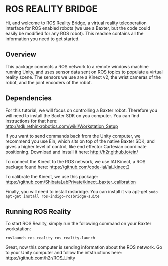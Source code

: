 # ROS REALITY BRIDGE

Hi, and welcome to ROS Reality Bridge, a virtual reality teleoperation interface for ROS enabled robots (we use a Baxter, but the code could easily be modified for any ROS robot). This readme contains all the information you need to get started.

## Overview

This package connects a ROS network to a remote windows machine running Unity, and uses sensor data sent on ROS topics to populate a virtual reality scene. The sensors we use are a Kinect v2, the wrist cameras of the robot, and the joint encoders of the robot.

## Dependencies

For this tutorial, we will focus on controlling a Baxter robot. Therefore you will need to install the Baxter SDK on you computer. You can find instructions for that here: http://sdk.rethinkrobotics.com/wiki/Workstation_Setup

If you want to send commands back from the Unity computer, we recommend you use Ein, which sits on top of the native Baxter SDK, and gives a higher level of control, like end effector Cartesian coordinate positioning. Download and install it here: http://h2r.github.io/ein/

To connect the Kinect to the ROS network, we use IAI Kinect, a ROS package found here: https://github.com/code-iai/iai_kinect2

To calibrate the Kinect, we use this package: https://github.com/ShibataLabPrivate/kinect_baxter_calibration

Finally, you will need to install rosbridge. You can install it via apt-get ```sudo apt-get install ros-indigo-rosbridge-suite```

## Running ROS Reality

To start ROS Reality, simply run the following command on your Baxter workstation:

``roslaunch ros_reality ros_reality.launch``

Great, now this computer is sending information about the ROS network. Go to your Unity computer and follow the intstructions here: https://github.com/h2r/ROS_Unity

